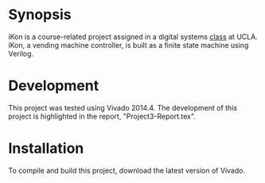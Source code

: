 # Synopsis 

iKon is a course-related project assigned in a digital systems <a href="http://www.bruinwalk.com/professors/yutao-he/com-sci-m51a/" target="_blank" title="COM SCI M51A">class</a> at UCLA. iKon, a vending machine controller, is built as a finite state machine using Verilog. 

# Development 

This project was tested using Vivado 2014.4. The development of this project is highlighted in the report, "Project3-Report.tex". 

# Installation

To compile and build this project, download the latest version of Vivado.

